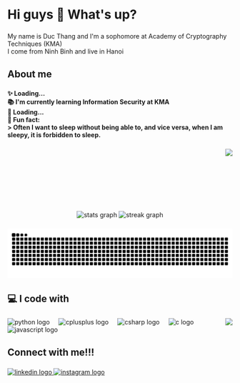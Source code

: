 <h1 align="left">Hi guys 👋 What's up?</h1>

###

<p align="left">My name is Duc Thang and I'm a sophomore at Academy of Cryptography Techniques (KMA)<br>I come from Ninh Binh and live in Hanoi</p>

###

<h2 align="left">About me</h2>

###

<h4 align="left">✨ Loading...<br>📚 I'm currently learning Information Security at KMA<br>🎯 Loading...<br>🎲 Fun fact: <br>   > Often I want to sleep without being able to, and vice versa, when I am sleepy, it is forbidden to sleep.</h4>

###

<img align="right" height="139" src="https://i.pinimg.com/originals/43/78/55/437855c8c4fdd9903e5f324fe019f3ec.gif"  />

###

<br clear="both">

<div align="center">
  <img src="https://github-readme-stats.vercel.app/api?username=x11t200z&hide_title=false&hide_rank=false&show_icons=true&include_all_commits=true&count_private=true&disable_animations=false&theme=vue-dark&locale=en&hide_border=true&order=1" height="150" alt="stats graph"  />
  <img src="https://streak-stats.demolab.com?user=x11t200z&locale=en&mode=daily&theme=vue-dark&hide_border=true&border_radius=4&order=3" height="150" alt="streak graph"  />
</div>

###

<picture>
  <source media="(prefers-color-scheme: dark)" srcset="https://raw.githubusercontent.com/x11t200z/x11t200z/output/github-contribution-grid-snake-dark.svg">
  <source media="(prefers-color-scheme: light)" srcset="https://raw.githubusercontent.com/x11t200z/x11t200z/output/github-contribution-grid-snake-dark.svg">
  <img alt="github contribution grid snake animation" src="https://raw.githubusercontent.com/x11t200z/x11t200z/output/github-contribution-grid-snake-dark.svg">
</picture>

###

<h2 align="left">💻 I code with</h2>

###

<img align="right" height="200" src="https://media.tenor.com/5ry-200hErMAAAAd/hacker-hacker-man.gif"  />

###

<div align="left">
  <img src="https://cdn.jsdelivr.net/gh/devicons/devicon/icons/python/python-original.svg" height="40" alt="python logo"  />
  <img width="12" />
  <img src="https://cdn.jsdelivr.net/gh/devicons/devicon/icons/cplusplus/cplusplus-original.svg" height="40" alt="cplusplus logo"  />
  <img width="12" />
  <img src="https://cdn.jsdelivr.net/gh/devicons/devicon/icons/csharp/csharp-original.svg" height="40" alt="csharp logo"  />
  <img width="12" />
  <img src="https://cdn.jsdelivr.net/gh/devicons/devicon/icons/c/c-original.svg" height="40" alt="c logo"  />
  <img width="12" />
  <img src="https://cdn.jsdelivr.net/gh/devicons/devicon/icons/javascript/javascript-original.svg" height="40" alt="javascript logo"  />
</div>

###

<h2 align="left">Connect with me!!!</h2>

###

<div align="left">
  <a href="linkedin.com/in/luuducthang" target="_blank">
    <img src="https://raw.githubusercontent.com/maurodesouza/profile-readme-generator/master/src/assets/icons/social/linkedin/default.svg" width="52" height="40" alt="linkedin logo"  />
  </a>
<!--
  <a href="https://www.facebook.com/thangnaoco/" target="_blank">
    <img src="https://raw.githubusercontent.com/maurodesouza/profile-readme-generator/master/src/assets/icons/social/facebook/default.svg" width="52" height="40" alt="facebook logo"  />
  </a> -->
  <a href="https://www.instagram.com/gnaht.naoco/" target="_blank">
    <img src="https://raw.githubusercontent.com/maurodesouza/profile-readme-generator/master/src/assets/icons/social/instagram/default.svg" width="52" height="40" alt="instagram logo"  />
  </a>
</div>

###
